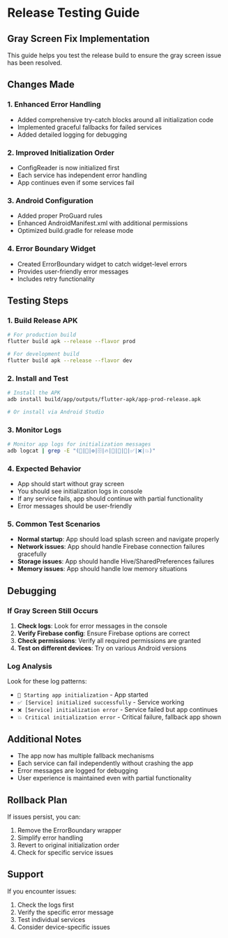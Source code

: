 # Release Testing Guide

## Gray Screen Fix Implementation

This guide helps you test the release build to ensure the gray screen issue has been resolved.

## Changes Made

### 1. Enhanced Error Handling
- Added comprehensive try-catch blocks around all initialization code
- Implemented graceful fallbacks for failed services
- Added detailed logging for debugging

### 2. Improved Initialization Order
- ConfigReader is now initialized first
- Each service has independent error handling
- App continues even if some services fail

### 3. Android Configuration
- Added proper ProGuard rules
- Enhanced AndroidManifest.xml with additional permissions
- Optimized build.gradle for release mode

### 4. Error Boundary Widget
- Created ErrorBoundary widget to catch widget-level errors
- Provides user-friendly error messages
- Includes retry functionality

## Testing Steps

### 1. Build Release APK
```bash
# For production build
flutter build apk --release --flavor prod

# For development build
flutter build apk --release --flavor dev
```

### 2. Install and Test
```bash
# Install the APK
adb install build/app/outputs/flutter-apk/app-prod-release.apk

# Or install via Android Studio
```

### 3. Monitor Logs
```bash
# Monitor app logs for initialization messages
adb logcat | grep -E "(🚀|📱|⚙️|🗄️|🔥|💾|🔧|🎯|✅|❌|💥)"
```

### 4. Expected Behavior
- App should start without gray screen
- You should see initialization logs in console
- If any service fails, app should continue with partial functionality
- Error messages should be user-friendly

### 5. Common Test Scenarios
- **Normal startup**: App should load splash screen and navigate properly
- **Network issues**: App should handle Firebase connection failures gracefully
- **Storage issues**: App should handle Hive/SharedPreferences failures
- **Memory issues**: App should handle low memory situations

## Debugging

### If Gray Screen Still Occurs

1. **Check logs**: Look for error messages in the console
2. **Verify Firebase config**: Ensure Firebase options are correct
3. **Check permissions**: Verify all required permissions are granted
4. **Test on different devices**: Try on various Android versions

### Log Analysis

Look for these log patterns:
- `🚀 Starting app initialization` - App started
- `✅ [Service] initialized successfully` - Service working
- `❌ [Service] initialization error` - Service failed but app continues
- `💥 Critical initialization error` - Critical failure, fallback app shown

## Additional Notes

- The app now has multiple fallback mechanisms
- Each service can fail independently without crashing the app
- Error messages are logged for debugging
- User experience is maintained even with partial functionality

## Rollback Plan

If issues persist, you can:
1. Remove the ErrorBoundary wrapper
2. Simplify error handling
3. Revert to original initialization order
4. Check for specific service issues

## Support

If you encounter issues:
1. Check the logs first
2. Verify the specific error message
3. Test individual services
4. Consider device-specific issues 